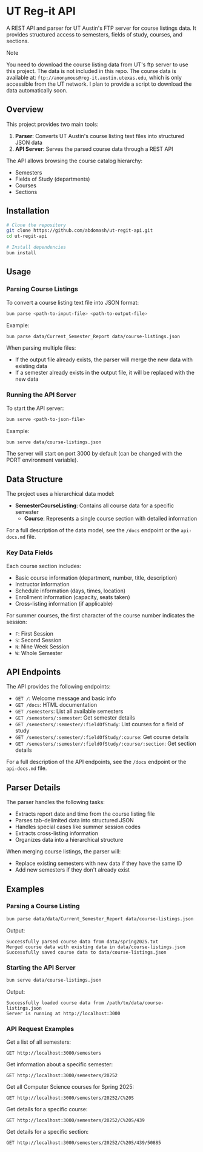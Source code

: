 # UT Reg-it API

A REST API and parser for UT Austin's FTP server for course listings data. It provides structured access to semesters, fields of study, courses, and sections.

> [!NOTE]
> You need to download the course listing data from UT's ftp server to use this project. The data is not included in this repo.
> The course data is available at: `ftp://anonymous@reg-it.austin.utexas.edu`, which is only accessible from the UT network.
> I plan to provide a script to download the data automatically soon.

## Overview

This project provides two main tools:

1. **Parser**: Converts UT Austin's course listing text files into structured JSON data
2. **API Server**: Serves the parsed course data through a REST API

The API allows browsing the course catalog hierarchy:
- Semesters
- Fields of Study (departments)
- Courses
- Sections

## Installation

```bash
# Clone the repository
git clone https://github.com/abdomash/ut-regit-api.git
cd ut-regit-api

# Install dependencies
bun install
```

## Usage

### Parsing Course Listings

To convert a course listing text file into JSON format:

```bash
bun parse <path-to-input-file> <path-to-output-file>
```

Example:
```bash
bun parse data/Current_Semester_Report data/course-listings.json
```

When parsing multiple files:
- If the output file already exists, the parser will merge the new data with existing data
- If a semester already exists in the output file, it will be replaced with the new data

### Running the API Server

To start the API server:

```bash
bun serve <path-to-json-file>
```

Example:
```bash
bun serve data/course-listings.json
```

The server will start on port 3000 by default (can be changed with the PORT environment variable).

## Data Structure

The project uses a hierarchical data model:

- **SemesterCourseListing**: Contains all course data for a specific semester
  - **Course**: Represents a single course section with detailed information

For a full description of the data model, see the `/docs` endpoint or the `api-docs.md` file.

### Key Data Fields

Each course section includes:
- Basic course information (department, number, title, description)
- Instructor information
- Schedule information (days, times, location)
- Enrollment information (capacity, seats taken)
- Cross-listing information (if applicable)

For summer courses, the first character of the course number indicates the session:
- `F`: First Session
- `S`: Second Session
- `N`: Nine Week Session
- `W`: Whole Semester

## API Endpoints

The API provides the following endpoints:

- `GET /`: Welcome message and basic info
- `GET /docs`: HTML documentation
- `GET /semesters`: List all available semesters
- `GET /semesters/:semester`: Get semester details
- `GET /semesters/:semester/:fieldOfStudy`: List courses for a field of study
- `GET /semesters/:semester/:fieldOfStudy/:course`: Get course details
- `GET /semesters/:semester/:fieldOfStudy/:course/:section`: Get section details

For a full description of the API endpoints, see the `/docs` endpoint or the `api-docs.md` file.

## Parser Details

The parser handles the following tasks:
- Extracts report date and time from the course listing file
- Parses tab-delimited data into structured JSON
- Handles special cases like summer session codes
- Extracts cross-listing information
- Organizes data into a hierarchical structure

When merging course listings, the parser will:
- Replace existing semesters with new data if they have the same ID
- Add new semesters if they don't already exist

## Examples

### Parsing a Course Listing

```bash
bun parse data/data/Current_Semester_Report data/course-listings.json
```

Output:
```
Successfully parsed course data from data/spring2025.txt
Merged course data with existing data in data/course-listings.json
Successfully saved course data to data/course-listings.json
```

### Starting the API Server

```bash
bun serve data/course-listings.json
```

Output:
```
Successfully loaded course data from /path/to/data/course-listings.json
Server is running at http://localhost:3000
```

### API Request Examples

Get a list of all semesters:
```
GET http://localhost:3000/semesters
```

Get information about a specific semester:
```
GET http://localhost:3000/semesters/20252
```

Get all Computer Science courses for Spring 2025:
```
GET http://localhost:3000/semesters/20252/C%20S
```

Get details for a specific course:
```
GET http://localhost:3000/semesters/20252/C%20S/439
```

Get details for a specific section:
```
GET http://localhost:3000/semesters/20252/C%20S/439/50885
```
